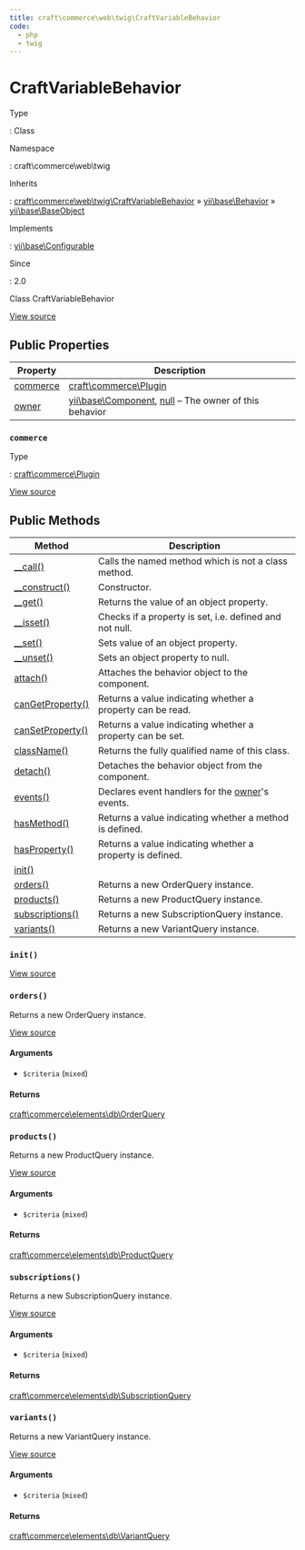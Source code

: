 ```yaml
---
title: craft\commerce\web\twig\CraftVariableBehavior
code:
  - php
  - twig
---
```


# CraftVariableBehavior

Type

:   Class

Namespace

:   craft\commerce\web\twig

Inherits

:   [craft\commerce\web\twig\CraftVariableBehavior](craft-commerce-web-twig-craftvariablebehavior.md) &raquo;
[yii\base\Behavior](https://www.yiiframework.com/doc/api/2.0/yii-base-behavior) &raquo;
[yii\base\BaseObject](https://www.yiiframework.com/doc/api/2.0/yii-base-baseobject)

Implements

:   [yii\base\Configurable](https://www.yiiframework.com/doc/api/2.0/yii-base-configurable)

Since

:   2.0



Class CraftVariableBehavior





[View source](https://github.com/craftcms/commerce/blob/master/src/web/twig/CraftVariableBehavior.php)


## Public Properties

| Property                                                                                                         | Description
| ---------------------------------------------------------------------------------------------------------------- | ----------------------------------------------------------------------------------------------------------------------------------------------------------
| [commerce](craft-commerce-web-twig-craftvariablebehavior.md#commerce)                                            | [craft\commerce\Plugin](craft-commerce-plugin.md)
| [owner](https://www.yiiframework.com/doc/api/2.0/yii-base-behavior#$owner-detail "Defined by yii\base\Behavior") | [yii\base\Component](https://www.yiiframework.com/doc/api/2.0/yii-base-component), [null](http://php.net/language.types.null) – The owner of this behavior

### `commerce`



Type

:   [craft\commerce\Plugin](craft-commerce-plugin.md)







[View source](https://github.com/craftcms/commerce/blob/master/src/web/twig/CraftVariableBehavior.php#L33)







## Public Methods

| Method                                                                                                                                    | Description
| ----------------------------------------------------------------------------------------------------------------------------------------- | ---------------------------------------------------------------------------------------------------------------------------
| [__call()](https://www.yiiframework.com/doc/api/2.0/yii-base-baseobject#__call()-detail "Defined by yii\base\BaseObject")                 | Calls the named method which is not a class method.
| [__construct()](https://www.yiiframework.com/doc/api/2.0/yii-base-baseobject#__construct()-detail "Defined by yii\base\BaseObject")       | Constructor.
| [__get()](https://www.yiiframework.com/doc/api/2.0/yii-base-baseobject#__get()-detail "Defined by yii\base\BaseObject")                   | Returns the value of an object property.
| [__isset()](https://www.yiiframework.com/doc/api/2.0/yii-base-baseobject#__isset()-detail "Defined by yii\base\BaseObject")               | Checks if a property is set, i.e. defined and not null.
| [__set()](https://www.yiiframework.com/doc/api/2.0/yii-base-baseobject#__set()-detail "Defined by yii\base\BaseObject")                   | Sets value of an object property.
| [__unset()](https://www.yiiframework.com/doc/api/2.0/yii-base-baseobject#__unset()-detail "Defined by yii\base\BaseObject")               | Sets an object property to null.
| [attach()](https://www.yiiframework.com/doc/api/2.0/yii-base-behavior#attach()-detail "Defined by yii\base\Behavior")                     | Attaches the behavior object to the component.
| [canGetProperty()](https://www.yiiframework.com/doc/api/2.0/yii-base-baseobject#canGetProperty()-detail "Defined by yii\base\BaseObject") | Returns a value indicating whether a property can be read.
| [canSetProperty()](https://www.yiiframework.com/doc/api/2.0/yii-base-baseobject#canSetProperty()-detail "Defined by yii\base\BaseObject") | Returns a value indicating whether a property can be set.
| [className()](https://www.yiiframework.com/doc/api/2.0/yii-base-baseobject#className()-detail "Defined by yii\base\BaseObject")           | Returns the fully qualified name of this class.
| [detach()](https://www.yiiframework.com/doc/api/2.0/yii-base-behavior#detach()-detail "Defined by yii\base\Behavior")                     | Detaches the behavior object from the component.
| [events()](https://www.yiiframework.com/doc/api/2.0/yii-base-behavior#events()-detail "Defined by yii\base\Behavior")                     | Declares event handlers for the [owner](https://www.yiiframework.com/doc/api/2.0/yii-base-behavior#$owner-detail)'s events.
| [hasMethod()](https://www.yiiframework.com/doc/api/2.0/yii-base-baseobject#hasMethod()-detail "Defined by yii\base\BaseObject")           | Returns a value indicating whether a method is defined.
| [hasProperty()](https://www.yiiframework.com/doc/api/2.0/yii-base-baseobject#hasProperty()-detail "Defined by yii\base\BaseObject")       | Returns a value indicating whether a property is defined.
| [init()](craft-commerce-web-twig-craftvariablebehavior.md#method-init)                                                                    |
| [orders()](craft-commerce-web-twig-craftvariablebehavior.md#method-orders)                                                                | Returns a new OrderQuery instance.
| [products()](craft-commerce-web-twig-craftvariablebehavior.md#method-products)                                                            | Returns a new ProductQuery instance.
| [subscriptions()](craft-commerce-web-twig-craftvariablebehavior.md#method-subscriptions)                                                  | Returns a new SubscriptionQuery instance.
| [variants()](craft-commerce-web-twig-craftvariablebehavior.md#method-variants)                                                            | Returns a new VariantQuery instance.

### `init()`










[View source](https://github.com/craftcms/commerce/blob/master/src/web/twig/CraftVariableBehavior.php#L35-L41)






### `orders()`





Returns a new OrderQuery instance.




[View source](https://github.com/craftcms/commerce/blob/master/src/web/twig/CraftVariableBehavior.php#L49-L56)


#### Arguments

- `$criteria` (`mixed`)

#### Returns

[craft\commerce\elements\db\OrderQuery](craft-commerce-elements-db-orderquery.md)



### `products()`





Returns a new ProductQuery instance.




[View source](https://github.com/craftcms/commerce/blob/master/src/web/twig/CraftVariableBehavior.php#L79-L86)


#### Arguments

- `$criteria` (`mixed`)

#### Returns

[craft\commerce\elements\db\ProductQuery](craft-commerce-elements-db-productquery.md)



### `subscriptions()`





Returns a new SubscriptionQuery instance.




[View source](https://github.com/craftcms/commerce/blob/master/src/web/twig/CraftVariableBehavior.php#L64-L71)


#### Arguments

- `$criteria` (`mixed`)

#### Returns

[craft\commerce\elements\db\SubscriptionQuery](craft-commerce-elements-db-subscriptionquery.md)



### `variants()`





Returns a new VariantQuery instance.




[View source](https://github.com/craftcms/commerce/blob/master/src/web/twig/CraftVariableBehavior.php#L94-L101)


#### Arguments

- `$criteria` (`mixed`)

#### Returns

[craft\commerce\elements\db\VariantQuery](craft-commerce-elements-db-variantquery.md)










